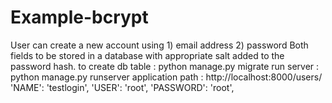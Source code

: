 # Example-bcrypt
User can create a new account using 1) 
email address 2) password Both fields to be stored in a database with appropriate salt added to the password hash.
to create db table : python manage.py migrate
run server : python manage.py runserver
application path : http://localhost:8000/users/
'NAME': 'testlogin',
'USER': 'root',
'PASSWORD': 'root',
